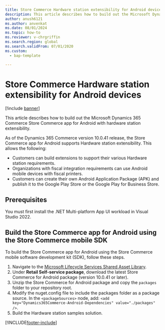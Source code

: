 ```yaml
---
title: Store Commerce Hardware station extensibility for Android devices
description: This article describes how to build out the Microsoft Dynamics 365 Commerce Store Commerce app for Android with hardware station extensibility.
author: anush6121
ms.author: anvenkat
ms.date: 08/01/2024
ms.topic: how-to
ms.reviewer: v-chrgriffin
ms.search.region: global
ms.search.validFrom: 07/01/2020
ms.custom: 
  - bap-template

---
```


# Store Commerce Hardware station extensibility for Android devices

[!include [banner](../../includes/banner.md)]

This article describes how to build out the Microsoft Dynamics 365 Commerce Store Commerce app for Android with hardware station extensibility.

As of the Dynamics 365 Commerce version 10.0.41 release, the Store Commerce app for Android supports Hardware station extensibility. This allows the following:
- Customers can build extensions to support their various Hardware station requirements.
- Organizations with fiscal integration requirements can use Android mobile devices with fiscal printers.
- Customers can create their own Android Application Package (APK) and publish it to the Google Play Store or the Google Play for Business Store.
  
## Prerequisites

You must first install the .NET Multi-platform App UI workload in Visual Studio 2022.
  
## Build the Store Commerce app for Android using the Store Commerce mobile SDK

To build the Store Commerce app for Android using the Store Commerce mobile software development kit (SDK), follow these steps.

1. Navigate to the [Microsoft Lifecycle Services Shared Asset Library](https://lcs.dynamics.com/V2/SharedAssetLibrary).
1. Under **Retail Self-service package**, download the latest Store Commerce for Android package (version 10.0.41 or later).
1. Unzip the Store Commerce for Android package and copy the `packages` folder to your repository root.
1. Modify the nuget.config file to include the packages folder as a package source. In the `<packageSources>` node, add: `<add key="Dynamics365Commerce-Android-Dependencies" value="./packages" />`.
1. Build the Hardware station samples solution.


[!INCLUDE[footer-include](../../includes/footer-banner.md)]
